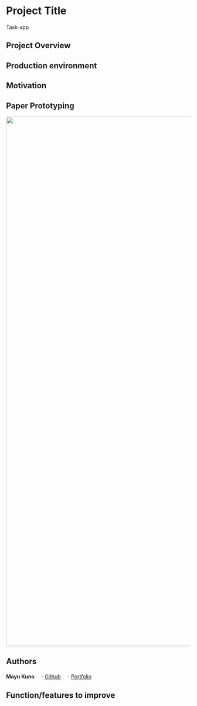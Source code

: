 # Project Title
Task-app

## Project Overview


## Production environment


## Motivation

## Paper Prototyping

<img width="1440" src="https://i.gyazo.com/a98b1e795b2d00968f6a8e0a26d5b84e.png">
 

 

## Authors
**Mayu Kuno** 
　- [Github](https://github.com/MayuKuno)
　- [Portfolio](https://ninefsblog.herokuapp.com/)


## Function/features to improve
